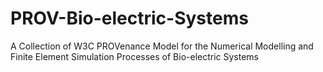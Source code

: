 # PROV-Bio-electric-Systems
A Collection of W3C PROVenance Model for the Numerical Modelling and Finite Element Simulation Processes of Bio-electric Systems

